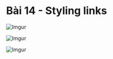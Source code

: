 # Bài 14 - Styling links

![Imgur](https://i.imgur.com/9GNuM9e.png)  

![Imgur](https://i.imgur.com/IX6wDs3.png)  

![Imgur](https://i.imgur.com/4jbwLgl.png)  

